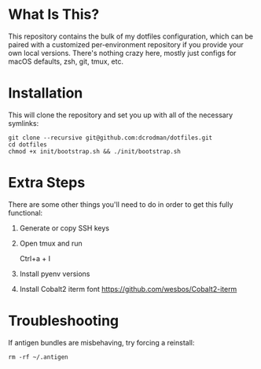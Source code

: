 What Is This?
============

This repository contains the bulk of my dotfiles configuration, which can be paired
with a customized per-environment repository if you provide your own local versions.
There's nothing crazy here, mostly just configs for macOS defaults, zsh, git, tmux, etc.

Installation
============

This will clone the repository and set you up with all of the necessary symlinks:

    git clone --recursive git@github.com:dcrodman/dotfiles.git
    cd dotfiles
    chmod +x init/bootstrap.sh && ./init/bootstrap.sh
    
Extra Steps
============

There are some other things you'll need to do in order to get this fully functional:
1. Generate or copy SSH keys
1. Open tmux and run

    Ctrl+a + I

1. Install pyenv versions
1. Install Cobalt2 iterm font https://github.com/wesbos/Cobalt2-iterm

Troubleshooting
============

If antigen bundles are misbehaving, try forcing a reinstall:

    rm -rf ~/.antigen
